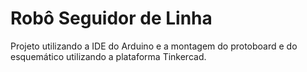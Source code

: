 # Robô Seguidor de Linha
Projeto utilizando a IDE do Arduino e a montagem do protoboard e do esquemático utilizando a plataforma Tinkercad.
